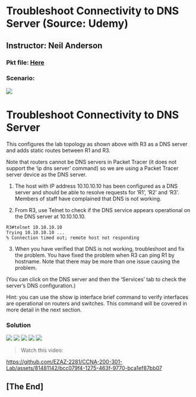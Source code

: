# Troubleshoot Connectivity to DNS Server (Source: Udemy)
## Instructor: Neil Anderson  
### **Pkt file:** [Here](https://mega.nz/file/W5wAAYpS#o0GLDCXFXvzLR-Gkp6p5HOoUcECLGUlwwbB9cmhzC_Q)
### Scenario: 
![](../images/nastm.PNG)

# **Troubleshoot Connectivity to DNS Server**
This configures the lab topology as shown above with R3 as a DNS server and adds static routes between R1 and R3.

Note that routers cannot be DNS servers in Packet Tracer (it does not support the ‘ip dns server’ command) so we are using a Packet Tracer server device as the DNS server.

1) The host with IP address 10.10.10.10 has been configured as a DNS server and should be able to resolve requests for ‘R1’, ‘R2’ and ‘R3’. Members of staff have complained that DNS is not working.

2) From R3, use Telnet to check if the DNS service appears operational on the DNS server at 10.10.10.10.
``````
R3#telnet 10.10.10.10
Trying 10.10.10.10 ...
% Connection timed out; remote host not responding
``````
3) When you have verified that DNS is not working, troubleshoot and fix the problem. You have fixed the problem when R3 can ping R1 by hostname. Note that there may be more than one issue causing the problem.

(You can click on the DNS server and then the ‘Services’ tab to check the server’s DNS configuration.)

Hint: you can use the show ip interface brief command to verify interfaces are operational on routers and switches. This command will be covered in more detail in the next section.

### **Solution**
![](../images/Cisco_CCNA_Lab_Guide_v200-301c_removed-1.PNG)
![](../images/Cisco_CCNA_Lab_Guide_v200-301c_removed-2.PNG)
![](../images/Cisco_CCNA_Lab_Guide_v200-301c_removed-3.PNG)
![](../images/Cisco_CCNA_Lab_Guide_v200-301c_removed-4.PNG)
![](../images/Cisco_CCNA_Lab_Guide_v200-301c_removed-5.PNG)
> Watch this video:  

https://github.com/EZAZ-2281/CCNA-200-301-Lab/assets/81481142/bcc079f4-1275-463f-9770-bca1ef87bb07

## **[The End]**